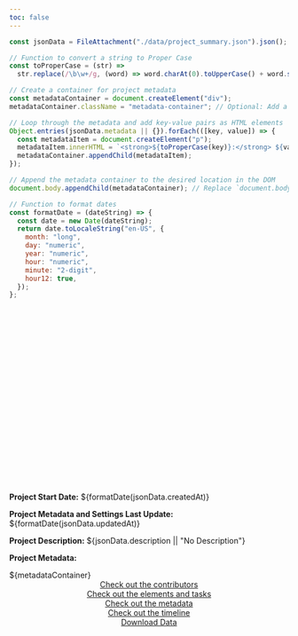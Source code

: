 ```yaml
---
toc: false
---
```


```js
const jsonData = FileAttachment("./data/project_summary.json").json();
```

```js
// Function to convert a string to Proper Case
const toProperCase = (str) =>
  str.replace(/\b\w+/g, (word) => word.charAt(0).toUpperCase() + word.slice(1));

// Create a container for project metadata
const metadataContainer = document.createElement("div");
metadataContainer.className = "metadata-container"; // Optional: Add a class for styling

// Loop through the metadata and add key-value pairs as HTML elements
Object.entries(jsonData.metadata || {}).forEach(([key, value]) => {
  const metadataItem = document.createElement("p");
  metadataItem.innerHTML = `<strong>${toProperCase(key)}:</strong> ${value}`;
  metadataContainer.appendChild(metadataItem);
});

// Append the metadata container to the desired location in the DOM
document.body.appendChild(metadataContainer); // Replace `document.body` with your target container

// Function to format dates
const formatDate = (dateString) => {
  const date = new Date(dateString);
  return date.toLocaleString("en-US", {
    month: "long",
    day: "numeric",
    year: "numeric",
    hour: "numeric",
    minute: "2-digit",
    hour12: true,
  });
};
```

<div class="hero">
  <h1>${jsonData.name || "Unnamed Project"}</h1>
</div>

<div class="flex flex-row">
  <div class="card">
    <b>Project Start Date:</b> ${formatDate(jsonData.createdAt)}
    <p><b>Project Metadata and Settings Last Update:</b> ${formatDate(jsonData.updatedAt)}</p>
    <p><b>Project Description:</b> ${jsonData.description || "No Description"}</p>
    <p><b>Project Metadata:</b></p>
    ${metadataContainer}
  </div>
</div>

<div class="grid grid-cols-4">
  <div class="card">
    <center><a href="people_roles">Check out the contributors</a></center>
  </div>
  <div class="card">
    <center><a href="elements_tasks">Check out the elements and tasks</a></center>
  </div>
  <div class="card">
    <center><a href="forms">Check out the metadata</a></center>
  </div>
  <div class="card">
    <center><a href="timeline">Check out the timeline</a></center>
  </div>
    <div class="card">
    <center><a href="./_file/data/project_summary.json">Download Data</a></center>
  </div>
</div>

<style>

.hero {
  display: flex;
  flex-direction: column;
  align-items: center;
  font-family: var(--sans-serif);
  margin: 2rem 0 2rem;
  text-wrap: balance;
  text-align: center;
}

.hero h1 {
  font-size: 50px;
  font-weight: 900;
  background: linear-gradient(30deg, var(--theme-foreground-focus), currentColor);
  -webkit-background-clip: text;
  -webkit-text-fill-color: transparent;
  background-clip: text;
}

.hero h2 {
  margin: 0;
  max-width: 34em;
  font-size: 20px;
  font-style: initial;
  font-weight: 500;
  line-height: 1.5;
  color: var(--theme-foreground-muted);
}

</style>

